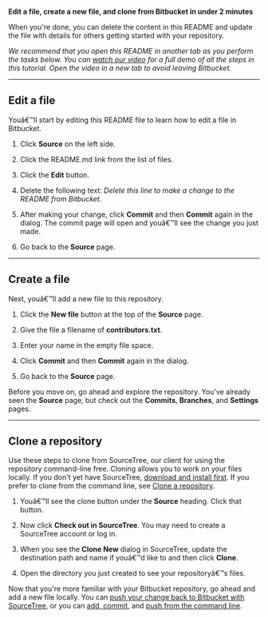 **Edit a file, create a new file, and clone from Bitbucket in under 2 minutes**

 

When you're done, you can delete the content in this README and update the file with details for others getting started with your repository.

 

*We recommend that you open this README in another tab as you perform the tasks below. You can [watch our video](https://youtu.be/0ocf7u76WSo) for a full demo of all the steps in this tutorial. Open the video in a new tab to avoid leaving Bitbucket.*

 

---

 

## Edit a file

 

Youâ€™ll start by editing this README file to learn how to edit a file in Bitbucket.

 

1. Click **Source** on the left side.

2. Click the README.md link from the list of files.

3. Click the **Edit** button.

4. Delete the following text: *Delete this line to make a change to the README from Bitbucket.*

5. After making your change, click **Commit** and then **Commit** again in the dialog. The commit page will open and youâ€™ll see the change you just made.

6. Go back to the **Source** page.

 

---

 

## Create a file

 

Next, youâ€™ll add a new file to this repository.

 

1. Click the **New file** button at the top of the **Source** page.

2. Give the file a filename of **contributors.txt**.

3. Enter your name in the empty file space.

4. Click **Commit** and then **Commit** again in the dialog.

5. Go back to the **Source** page.

 

Before you move on, go ahead and explore the repository. You've already seen the **Source** page, but check out the **Commits**, **Branches**, and **Settings** pages.

 

---

 

## Clone a repository

 

Use these steps to clone from SourceTree, our client for using the repository command-line free. Cloning allows you to work on your files locally. If you don't yet have SourceTree, [download and install first](https://www.sourcetreeapp.com/). If you prefer to clone from the command line, see [Clone a repository](https://confluence.atlassian.com/x/4whODQ).

 

1. Youâ€™ll see the clone button under the **Source** heading. Click that button.

2. Now click **Check out in SourceTree**. You may need to create a SourceTree account or log in.

3. When you see the **Clone New** dialog in SourceTree, update the destination path and name if youâ€™d like to and then click **Clone**.

4. Open the directory you just created to see your repositoryâ€™s files.

 

Now that you're more familiar with your Bitbucket repository, go ahead and add a new file locally. You can [push your change back to Bitbucket with SourceTree](https://confluence.atlassian.com/x/iqyBMg), or you can [add, commit,](https://confluence.atlassian.com/x/8QhODQ) and [push from the command line](https://confluence.atlassian.com/x/NQ0zDQ).
